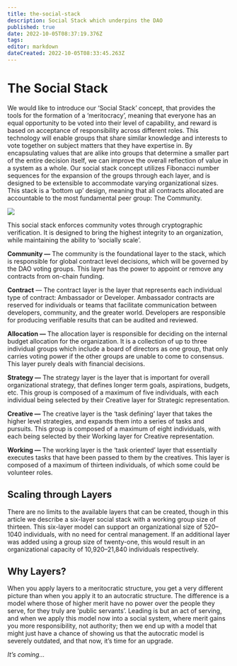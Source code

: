 ```yaml
---
title: the-social-stack
description: Social Stack which underpins the DAO
published: true
date: 2022-10-05T08:37:19.376Z
tags: 
editor: markdown
dateCreated: 2022-10-05T08:33:45.263Z
---
```


# The Social Stack

We would like to introduce our ‘Social Stack’ concept, that provides the tools for the formation of a ‘meritocracy’, meaning that everyone has an equal opportunity to be voted into their level of capability, and reward is based on acceptance of responsibility across different roles. This technology will enable groups that share similar knowledge and interests to vote together on subject matters that they have expertise in. By encapsulating values that are alike into groups that determine a smaller part of the entire decision itself, we can improve the overall reflection of value in a system as a whole. Our social stack concept utilizes Fibonacci number sequences for the expansion of the groups through each layer, and is designed to be extensible to accommodate varying organizational sizes. This stack is a ‘bottom up’ design, meaning that all contracts allocated are accountable to the most fundamental peer group: The Community.

![](https://miro.medium.com/max/1400/0\*FDzLYbFW\_4V78rth)

This social stack enforces community votes through cryptographic verification. It is designed to bring the highest integrity to an organization, while maintaining the ability to ‘socially scale’.

**Community —** The community is the foundational layer to the stack, which is responsible for global contract level decisions, which will be governed by the DAO voting groups. This layer has the power to appoint or remove any contracts from on-chain funding.

**Contract** — The contract layer is the layer that represents each individual type of contract: Ambassador or Developer. Ambassador contracts are reserved for individuals or teams that facilitate communication between developers, community, and the greater world. Developers are responsible for producing verifiable results that can be audited and reviewed.

**Allocation —** The allocation layer is responsible for deciding on the internal budget allocation for the organization. It is a collection of up to three individual groups which include a board of directors as one group, that only carries voting power if the other groups are unable to come to consensus. This layer purely deals with financial decisions.

**Strategy —** The strategy layer is the layer that is important for overall organizational strategy, that defines longer term goals, aspirations, budgets, etc. This group is composed of a maximum of five individuals, with each individual being selected by their Creative layer for Strategic representation.

**Creative —** The creative layer is the ‘task defining’ layer that takes the higher level strategies, and expands them into a series of tasks and pursuits. This group is composed of a maximum of eight individuals, with each being selected by their Working layer for Creative representation.

**Working —** The working layer is the ‘task oriented’ layer that essentially executes tasks that have been passed to them by the creatives. This layer is composed of a maximum of thirteen individuals, of which some could be volunteer roles.

## Scaling through Layers <a href="#41c0" id="41c0"></a>

There are no limits to the available layers that can be created, though in this article we describe a six-layer social stack with a working group size of thirteen. This six-layer model can support an organizational size of 520–1040 individuals, with no need for central management. If an additional layer was added using a group size of twenty-one, this would result in an organizational capacity of 10,920–21,840 individuals respectively.

## **Why Layers?** <a href="#577a" id="577a"></a>

When you apply layers to a meritocratic structure, you get a very different picture than when you apply it to an autocratic structure. The difference is a model where those of higher merit have no power over the people they serve, for they truly are ‘public servants’. Leading is but an act of serving, and when we apply this model now into a social system, where merit gains you more responsibility, not authority; then we end up with a model that might just have a chance of showing us that the autocratic model is severely outdated, and that now, it’s time for an upgrade.

_It’s coming…_
